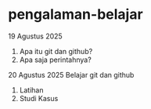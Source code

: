 # pengalaman-belajar

19 Agustus 2025
1. Apa itu git dan github?
2. Apa saja perintahnya?

20 Agustus 2025
Belajar git dan github
1. Latihan
2. Studi Kasus
